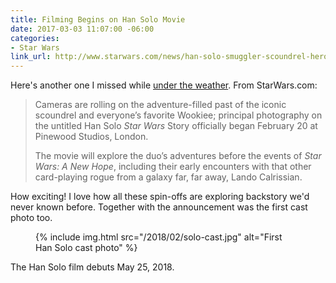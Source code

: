 ```yaml
---
title: Filming Begins on Han Solo Movie
date: 2017-03-03 11:07:00 -06:00
categories:
- Star Wars
link_url: http://www.starwars.com/news/han-solo-smuggler-scoundrel-hero-new-star-wars-story-begins
---
```


Here's another one I missed while [under the weather](/2017/02/under-the-weather/). From StarWars.com:

> Cameras are rolling on the adventure-filled past of the iconic scoundrel and everyone’s favorite Wookiee; principal photography on the untitled Han Solo *Star Wars* Story officially began February 20 at Pinewood Studios, London.
>
> The movie will explore the duo’s adventures before the events of *Star Wars: A New Hope*, including their early encounters with that other card-playing rogue from a galaxy far, far away, Lando Calrissian.

How exciting! I love how all these spin-offs are exploring backstory we'd never known before. Together with the announcement was the first cast photo too.

<figure class="reg">
  {% include img.html src="/2018/02/solo-cast.jpg" alt="First Han Solo cast photo" %}
</figure>

The Han Solo film debuts May 25, 2018.

